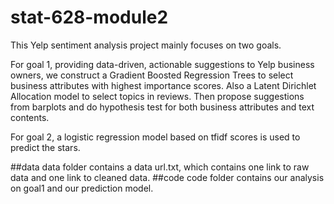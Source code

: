 # stat-628-module2
This Yelp sentiment analysis project mainly focuses on two goals.

For goal 1, providing data-driven, actionable suggestions to Yelp business owners, we construct a Gradient Boosted Regression Trees to select business attributes with highest importance scores. Also a Latent Dirichlet Allocation model to select topics in reviews. Then propose suggestions from barplots and do hypothesis test for both business attributes and text contents.

For goal 2, a logistic regression model based on tfidf scores is used to predict the stars.

##data 
data folder contains a data url.txt, which contains one link to raw data and one link to cleaned data.
##code
code folder contains our analysis on goal1 and our prediction model.
